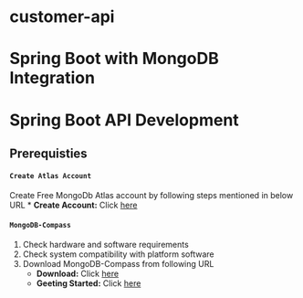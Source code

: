 # customer-api

# Spring Boot with MongoDB Integration

# Spring Boot API Development

## Prerequisties

#### **`Create Atlas Account`**
Create Free MongoDb Atlas account by following steps mentioned in below URL
    * **Create Account:** Click [here](https://docs.atlas.mongodb.com/tutorial/create-atlas-account) 

#### **`MongoDB-Compass`**
1.	Check hardware and software requirements
2.	Check system compatibility with platform software
3.	Download MongoDB-Compass from following URL
    * **Download:** Click [here](https://www.mongodb.com/try/download/compass) 
    * **Geeting Started:** Click [here](https://docs.mongodb.com/compass/master/)



